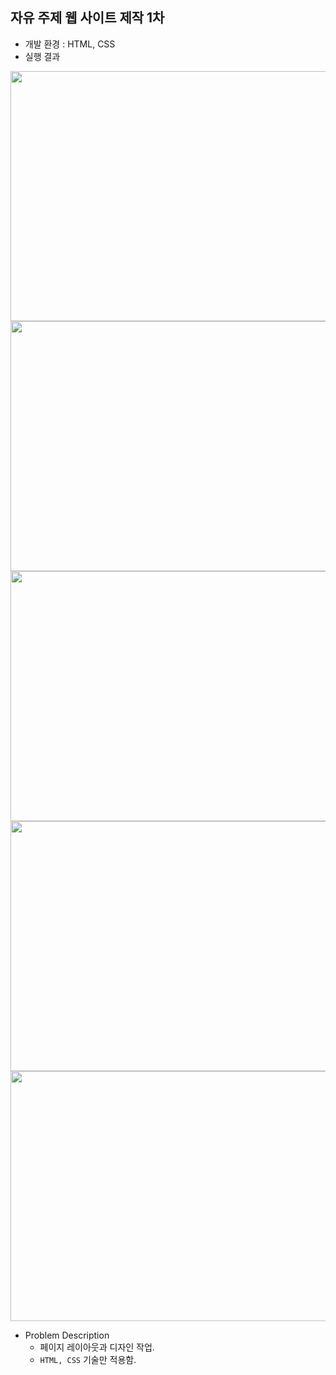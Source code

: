 
## 자유 주제 웹 사이트 제작 1차
* 개발 환경 : HTML, CSS
* 실행 결과

<kbd><img src = "https://user-images.githubusercontent.com/48857568/128664144-d6bedded-93b3-43a3-a443-539de2c8e04c.JPG" width="700" height="400"></kbd>
<kbd><img src = "https://user-images.githubusercontent.com/48857568/128664148-85a47907-decb-4eea-bf8f-98885ac65a19.JPG" width="700" height="400"></kbd>
<kbd><img src = "https://user-images.githubusercontent.com/48857568/128664149-6911ab92-a0da-416a-b36e-2f2ae0bffafc.JPG" width="700" height="400"></kbd>
<kbd><img src = "https://user-images.githubusercontent.com/48857568/128664151-b19b633c-01b3-4283-ad26-a5389f2df483.JPG" width="700" height="400"></kbd>
<kbd><img src = "https://user-images.githubusercontent.com/48857568/128664152-b4819627-2075-44e7-b60b-7e1f79931196.JPG" width="700" height="400"></kbd>

* Problem Description
  * 페이지 레이아웃과 디자인 작업.
  * `HTML, CSS` 기술만 적용함.
